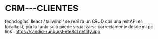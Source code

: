 # CRM---CLIENTES
tecnologías: React / tailwind / se realiza un CRUD con una restAPI en localhost, por lo tanto solo puede visualizarse correctamente desde mi pc
link : https://candid-sunburst-e1e8c1.netlify.app
